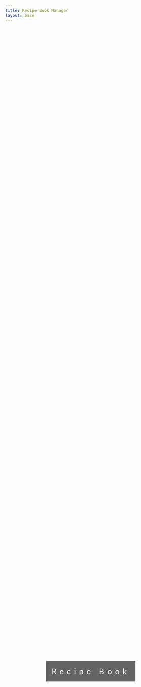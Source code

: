 ```yaml
---
title: Recipe Book Manager
layout: base
---
```



<html>
<head>
    <meta name="viewport" content="width=device-width, initial-scale=1">
    <style>
        body, html {
            height: 100%;
            margin: 0;
            font: 400 15px/1.8 "Lato", sans-serif;
            color: #777;
        }
        /* Background images for different sections */
        .bgimg-1, .bgimg-2, .bgimg-3, .bgimg-4, .bgimg-5 {
            position: relative;
            opacity: 0.65;
            background-attachment: fixed;
            background-position: center;
            background-repeat: no-repeat;
            background-size: cover;
        }
        .bgimg-1 {
            background-image: url("https://images.unsplash.com/photo-1553025934-296397db4010?ixlib=rb-4.0.3&ixid=M3wxMjA3fDB8MHxzZWFyY2h8OHx8ZGFyayUyMGZvb2QlMjBwaG90b2dyYXBoeXxlbnwwfHwwfHx8MA%3D%3D&auto=format&fit=crop&w=800&q=60");
            min-height: 100%;
        }
        .bgimg-2 {
            background-image: url("https://images.unsplash.com/photo-1534604973900-c43ab4c2e0ab?ixlib=rb-4.0.3&ixid=M3wxMjA3fDB8MHxwaG90by1wYWdlfHx8fGVufDB8fHx8fA%3D%3D&auto=format&fit=crop&w=2888&q=80");
            min-height: 400px;
        }
        .bgimg-3 {
            background-image: url("https://images.unsplash.com/photo-1560910615-9eaa2e704e63?ixlib=rb-4.0.3&ixid=M3wxMjA3fDB8MHxwaG90by1wYWdlfHx8fGVufDB8fHx8fA%3D%3D&auto=format&fit=crop&w=2825&q=80");
            min-height: 400px;
        }
        .bgimg-4 {
            background-image: url("https://plus.unsplash.com/premium_photo-1695822018668-72355fc4ee7c?ixlib=rb-4.0.3&ixid=M3wxMjA3fDB8MHxwaG90by1pYWdlfHx8fGVufDB8fHx8fA%3D%3D&auto.format&fit=crop&w=3024&q=80");
            min-height: 400px;
        }
        .bgimg-5 {
            background-image: url("https://images.unsplash.com/photo-1625604087024-7fb428fc4626?ixlib=rb-4.0.3&ixid=M3wxMjA3fDB8MHxwaG90by1pYWdlfHx8fGVufDB8fHx8fA%3D%3D&auto=format&fit=crop&w=2940&q=80");
            min-height: 400px;
        }
        /* Caption style */
        .caption {
            position: absolute;
            left: 0;
            top: 50%;
            width: 100%;
            text-align: center;
            color: #000;
        }
        .caption span.border {
            background-color: #111;
            color: #fff;
            padding: 18px;
            font-size: 25px;
            letter-spacing: 10px;
        }
        h3 {
            letter-spacing: 5px;
            text-transform: uppercase;
            font: 20px "Lato", sans-serif;
            color: #111;
        }
        /* Turn off parallax for tablets and phones */
        @media only screen and (max-device-width: 1024px) {
            .bgimg-1, .bgimg-2, .bgimg-3, .bgimg-4, .bgimg-5 {
                background-attachment: scroll;
            }
        }
    </style>
</head>
<body>
    <div class="bgimg-1">
        <div class="caption">
            <span class="border">Recipe Book</span>
        </div>
    </div>
    <div style="color: #777;background-color:white;text-align:center;padding:50px 80px;text-align: justify;">
        <h3>Recipe Book Manager</h3>
        <p>Welcome to your own recipe book manager where you can create, store, edit all your favorite recipes. Everything you love to eat all in one place!</p>
    </div>
    <div class="bgimg-2">
        <div class="caption">
            <span class="border">Over 4000 Recipes!!</span>
        </div>
    </div>
    <div style="color: #777;background-color:white;text-align:center;padding:50px 80px;text-align: justify;">
        <h3>Over 4000 Recipe!!</h3>
        <p>Our recipe book contains over 4000 recipe from which you can choose!</p>
    </div>
    <div class="bgimg-3">
    <a href="https://deeskili.github.io/RocketSimFrontend/2023-10-21-recipelist.html" style="text-decoration: none; display: block;">
        <div class="caption">
            <span class="border">Search Recipes!</span>
        </div>
    </a>
    </div>
    <div style="color: #777;background-color:white;text-align:center;padding:50px 80px;text-align: justify;">
        <h3>Search Recipes!</h3>
        <p>Our unique search bar allows you to search across the wide array of recipes to find that one you savour.</p>
    </div>
    <div class="bgimg-4">
    <a href="https://deeskili.github.io/RocketSimFrontend/2023-10-21-recipelist.html" style="text-decoration: none; display: block;">
        <div class="caption">
            <span class="border">Try New Recipes!</span>
        </div>
    </a>
    </div>
    <div style="color: #777;background-color:white;text-align:center;padding:50px 80px;text-align: justify;">
        <h3>Try New Recipes!</h3>
        <p>In a creative frenzy? No worries, our recipe manager can help you find something new to try our everyday!</p>
    </div>
    <div class="bgimg-5">
    <a href="https://deeskili.github.io/RocketSimFrontend/c4.1/2023/10/30/testeditedrecipe.html">
        <div class="caption">
            <span class="border">Input Recipe/Delete Recipe</span>
        </div>
    </div>
    <div style="color: #777;background-color:white;text-align:center;padding:50px 80px;text-align: justify;">
        <h3>Add Your Own Recipe!</h3>
        <p>Add, Search, or Delete recipes from our own database!</p>
    </div>
</body>
</html>
